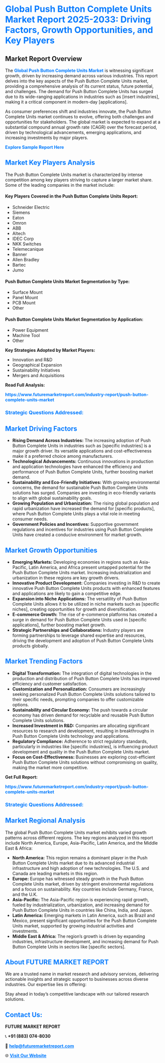<h1 style="color: #007BFF;">Global Push Button Complete Units Market Report 2025-2033: Driving Factors, Growth Opportunities, and Key Players</h1>

<section id="overview">
<h2>Market Report Overview</h2>
<p>The <a href="https://www.futuremarketreport.com/industry-report/push-button-complete-units-market" style="color: #007BFF; text-decoration: none;"><strong>Global Push Button Complete Units Market</strong></a> is witnessing significant growth, driven by increasing demand across various industries. This report delves into the key aspects of the Push Button Complete Units market, providing a comprehensive analysis of its current status, future potential, and challenges. The demand for Push Button Complete Units has surged due to its wide-ranging applications in industries such as [insert industries], making it a critical component in modern-day [applications].</p>
<p>As consumer preferences shift and industries innovate, the Push Button Complete Units market continues to evolve, offering both challenges and opportunities for stakeholders. The global market is expected to expand at a substantial compound annual growth rate (CAGR) over the forecast period, driven by technological advancements, emerging applications, and increasing investments by major players.</p>
</section>

<section id="overview">
<p><a href="https://www.futuremarketreport.com/request-sample/reportId=87403" style="color: #007BFF; text-decoration: none;"><strong>Explore Sample Report Here</strong></a></p>
</section>

<section id="key-players">
<h2 style="color: #007BFF;">Market Key Players Analysis</h2>
<p>The Push Button Complete Units market is characterized by intense competition among key players striving to capture a larger market share. Some of the leading companies in the market include:</p>
<h4>Key Players Covered in the Push Button Complete Units Report:</h4>
<ul><li>Schneider Electric</li><li>Siemens</li><li>Eaton</li><li>Omron</li><li>ABB</li><li>Altech</li><li>IDEC Corp</li><li>NKK Switches</li><li>Telemecanique</li><li>Banner</li><li>Allen Bradley</li><li>Bartec</li><li>Jumo</li></ul>
<h4>Push Button Complete Units Market Segmentation by Type:</h4>
<ul><li>Surface Mount</li><li>Panel Mount</li><li>PCB Mount</li><li>Other</li></ul>

<h4>Push Button Complete Units Market Segmentation by Application:</h4>
<ul><li>Power Equipment</li><li>Machine Tool</li><li>Other</li></ul>
<p><strong>Key Strategies Adopted by Market Players:</strong></p>
<ul>
<li>Innovation and R&D</li>
<li>Geographical Expansion</li>
<li>Sustainability Initiatives</li>
<li>Mergers and Acquisitions</li>
</ul>
</section>

<section>
<p><strong>Read Full Analysis: </strong></p><a href="https://www.futuremarketreport.com/industry-report/push-button-complete-units-market" style="color: #007BFF; text-decoration: none;"><strong>https://www.futuremarketreport.com/industry-report/push-button-complete-units-market</strong></a>
<h3 style="color: #007BFF;">Strategic Questions Addressed:</h3>
</section>

<section id="driving-factors">
<h2 style="color: #007BFF;">Market Driving Factors</h2>
<ul>
<li><strong>Rising Demand Across Industries:</strong> The increasing adoption of Push Button Complete Units in industries such as [specific industries] is a major growth driver. Its versatile applications and cost-effectiveness make it a preferred choice among manufacturers.</li>
<li><strong>Technological Advancements:</strong> Continuous innovations in production and application technologies have enhanced the efficiency and performance of Push Button Complete Units, further boosting market demand.</li>
<li><strong>Sustainability and Eco-Friendly Initiatives:</strong> With growing environmental concerns, the demand for sustainable Push Button Complete Units solutions has surged. Companies are investing in eco-friendly variants to align with global sustainability goals.</li>
<li><strong>Growing Population and Urbanization:</strong> The rising global population and rapid urbanization have increased the demand for [specific products], where Push Button Complete Units plays a vital role in meeting consumer needs.</li>
<li><strong>Government Policies and Incentives:</strong> Supportive government regulations and incentives for industries using Push Button Complete Units have created a conducive environment for market growth.</li>
</ul>
</section>

<section id="growth-opportunities">
<h2 style="color: #007BFF;">Market Growth Opportunities</h2>
<ul>
<li><strong>Emerging Markets:</strong> Developing economies in regions such as Asia-Pacific, Latin America, and Africa present untapped potential for the Push Button Complete Units market. Increasing industrialization and urbanization in these regions are key growth drivers.</li>
<li><strong>Innovative Product Development:</strong> Companies investing in R&D to create innovative Push Button Complete Units products with enhanced features and applications are likely to gain a competitive edge.</li>
<li><strong>Expansion into Niche Applications:</strong> The versatility of Push Button Complete Units allows it to be utilized in niche markets such as [specific niches], creating opportunities for growth and diversification.</li>
<li><strong>E-commerce Growth:</strong> The rise of e-commerce platforms has created a surge in demand for Push Button Complete Units used in [specific applications], further boosting market growth.</li>
<li><strong>Strategic Partnerships and Collaborations:</strong> Industry players are forming partnerships to leverage shared expertise and resources, driving the development and adoption of Push Button Complete Units products globally.</li>
</ul>
</section>

<section id="trending-factors">
<h2 style="color: #007BFF;">Market Trending Factors</h2>
<ul>
<li><strong>Digital Transformation:</strong> The integration of digital technologies in the production and distribution of Push Button Complete Units has improved efficiency and customer satisfaction.</li>
<li><strong>Customization and Personalization:</strong> Consumers are increasingly seeking personalized Push Button Complete Units solutions tailored to their specific needs, prompting companies to offer customizable options.</li>
<li><strong>Sustainability and Circular Economy:</strong> The push towards a circular economy has driven demand for recyclable and reusable Push Button Complete Units solutions.</li>
<li><strong>Increased Investment in R&D:</strong> Companies are allocating significant resources to research and development, resulting in breakthroughs in Push Button Complete Units technology and applications.</li>
<li><strong>Regulatory Compliance:</strong> Adherence to strict regulatory standards, particularly in industries like [specific industries], is influencing product development and quality in the Push Button Complete Units market.</li>
<li><strong>Focus on Cost-Effectiveness:</strong> Businesses are exploring cost-efficient Push Button Complete Units solutions without compromising on quality, making the market more competitive.</li>
</ul>
</section>

<section>
<p><strong>Get Full Report: </strong></p><a href="https://www.futuremarketreport.com/industry-report/push-button-complete-units-market" style="color: #007BFF; text-decoration: none;"><strong>https://www.futuremarketreport.com/industry-report/push-button-complete-units-market</strong></a>
<h3 style="color: #007BFF;">Strategic Questions Addressed:</h3>
</section>


<section id="regional-analysis">
<h2 style="color: #007BFF;">Market Regional Analysis</h2>
<p>The global Push Button Complete Units market exhibits varied growth patterns across different regions. The key regions analyzed in this report include North America, Europe, Asia-Pacific, Latin America, and the Middle East & Africa:</p>
<ul>
<li><strong>North America:</strong> This region remains a dominant player in the Push Button Complete Units market due to its advanced industrial infrastructure and high adoption of new technologies. The U.S. and Canada are leading markets in this region.</li>
<li><strong>Europe:</strong> Europe has witnessed steady growth in the Push Button Complete Units market, driven by stringent environmental regulations and a focus on sustainability. Key countries include Germany, France, and the U.K.</li>
<li><strong>Asia-Pacific:</strong> The Asia-Pacific region is experiencing rapid growth, fueled by industrialization, urbanization, and increasing demand for Push Button Complete Units in countries like China, India, and Japan.</li>
<li><strong>Latin America:</strong> Emerging markets in Latin America, such as Brazil and Mexico, present significant opportunities for the Push Button Complete Units market, supported by growing industrial activities and investments.</li>
<li><strong>Middle East & Africa:</strong> The region’s growth is driven by expanding industries, infrastructure development, and increasing demand for Push Button Complete Units in sectors like [specific sectors].</li>
</ul>
</section>

<footer>
<h2 style="color: #007BFF;">About FUTURE MARKET REPORT</h2>
<p>We are a trusted name in market research and advisory services, delivering actionable insights and strategic support to businesses across diverse industries. Our expertise lies in offering:</p>

<p>Stay ahead in today’s competitive landscape with our tailored research solutions.</p>

<h2 style="color: #007BFF;">Contact Us:</h2>
<p><strong>FUTURE MARKET REPORT</strong></p>
<p>📞 <strong>+91 (883) 074-8030</strong></p>
<p>📧 <strong><a href="mailto:help@futuremarketreport.com" style="color: #007BFF;">help@futuremarketreport.com</a></strong></p>
<p>🌐 <strong><a href="https://www.futuremarketreport.com/" style="color: #007BFF;">Visit Our Website</a></strong></p>
</footer>